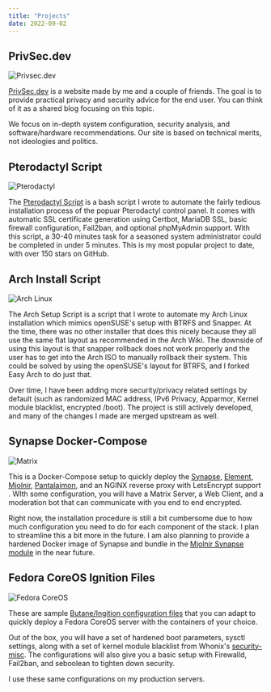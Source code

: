 ```yaml
---
title: "Projects"
date: 2022-09-02
---
```


## PrivSec.dev

![Privsec.dev](/images/privsec.png)

[PrivSec.dev](https://privsec.dev) is a website made by me and a couple of friends. The goal is to provide practical privacy and security advice for the end user. You can think of it as a shared blog focusing on this topic.

We focus on in-depth system configuration, security analysis, and software/hardware recommendations. Our site is based on technical merits, not ideologies and politics.

## Pterodactyl Script

![Pterodactyl](/images/pterodactyl.png)

The [Pterodactyl Script](https://github.com/tommytran732/Pterodactyl-Script) is a bash script I wrote to automate the fairly tedious installation process of the popuar Pterodactyl control panel. It comes with automatic SSL certificate generation using Certbot, MariaDB SSL, basic firewall configuration, Fail2ban, and optional phpMyAdmin support. With this script, a 30-40 minutes task for a seasoned system administrator could be completed in under 5 minutes. This is my most popular project to date, with over 150 stars on GitHub.

## Arch Install Script

![Arch Linux](/images/archlinux.jpg)

The Arch Setup Script is a script that I wrote to automate my Arch Linux installation which mimics openSUSE's setup with BTRFS and Snapper. At the time, there was no other installer that does this nicely because they all use the same flat layout as recommended in the Arch Wiki. The downside of using this layout is that snapper rollback does not work properly and the user has to get into the Arch ISO to manually rollback their system. This could be solved by using the openSUSE's layout for BTRFS, and I forked Easy Arch to do just that. 

Over time, I have been adding more security/privacy related settings by default (such as randomized MAC address, IPv6 Privacy, Apparmor, Kernel module blacklist, encrypted /boot). The project is still actively developed, and many of the changes I made are merged upstream as well.

## Synapse Docker-Compose

![Matrix](/images/matrix.jpg)

This is a Docker-Compose setup to quickly deploy the [Synapse](https://matrix.org/docs/projects/server/synapse), [Element](https://matrix.org/docs/projects/client/element), [Mjolnir](https://github.com/matrix-org/mjolnir), [Pantalaimon](https://matrix.org/docs/projects/other/pantalaimon), and an NGINX reverse proxy with LetsEncrypt support . WIth some configuration, you will have a Matrix Server, a Web Client, and a moderation bot that can communicate with you end to end encrypted.

Right now, the installation procedure is still a bit cumbersome due to how much configuration you need to do for each component of the stack. I plan to streamline this a bit more in the future. I am also planning to provide a hardened Docker image of Synapse and bundle in the [Mjolnir Synapse module](https://github.com/matrix-org/mjolnir/blob/main/docs/synapse_module.md) in the near future.

## Fedora CoreOS Ignition Files

![Fedora CoreOS](/images/fedora-coreos.png)

These are sample [Butane/Ingition configuration files](https://github.com/tommytran732/Fedora-CoreOS-Ignition) that you can adapt to quickly deploy a Fedora CoreOS server with the containers of your choice.

Out of the box, you will have a set of hardened boot parameters, sysctl settings, along with a set of kernel module blacklist from Whonix's [security-misc](https://github.com/Kicksecure/security-misc/blob/master/etc/modprobe.d/30_security-misc.conf). The configurations will also give you a basic setup with Firewalld, Fail2ban, and seboolean to tighten down security.

I use these same configurations on my production servers.